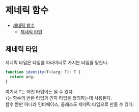 # 제네릭 함수

- [제네릭 함수](#제네릭-함수)
  - [제네릭 타입](#제네릭-타입)

## 제네릭 타입

제네릭 타입은 타입을 파라미터로 가지는 타입을 말한다.

```ts
function identity<T>(arg: T): T {
  return arg;
}
```

여기서 `T`는 어떤 타입이든 될 수 있다.  
`T`는 함수의 반환 타입과 인자 타입을 정의하는데 사용된다.  
함수 뿐만 아니라 인터페이스, 클래스도 제네릭 타입으로 만들 수 있다.
